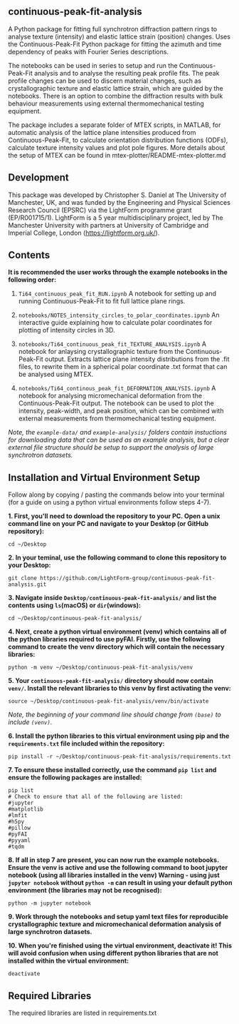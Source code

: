 continuous-peak-fit-analysis
-----------

A Python package for fitting full synchrotron diffraction pattern rings to analyse texture (intensity) and elastic lattice strain (position) changes. Uses the Continuous-Peak-Fit Python package for fitting the azimuth and time dependency of peaks with Fourier Series descriptions. 

The notebooks can be used in series to setup and run the Continuous-Peak-Fit analysis and to analyse the resulting peak profile fits. The peak profile changes can be used to discern material changes, such as crystallographic texture and elastic lattice strain, which are guided by the notebooks. There is an option to combine the diffraction results with bulk behaviour measurements using external thermomechanical testing equipment.

The package includes a separate folder of MTEX scripts, in MATLAB, for automatic analysis of the lattice plane intensities produced from Continuous-Peak-Fit, to calculate orientation distribution functions (ODFs), calculate texture intensity values and plot pole figures. More details about the setup of MTEX can be found in mtex-plotter/README-mtex-plotter.md

Development
--------------

This package was developed by Christopher S. Daniel at The 
University of Manchester, UK, and was funded by the Engineering and Physical Sciences Research Council (EPSRC) via the LightForm programme grant (EP/R001715/1). LightForm is a 5 year multidisciplinary project, led by The Manchester University with partners at University of Cambridge and Imperial College, London (https://lightform.org.uk/).

Contents
-----------

**It is recommended the user works through the example notebooks in the following order:**
    
1. `Ti64_continuous_peak_fit_RUN.ipynb` A notebook for setting up and running Continuous-Peak-Fit to fit full lattice plane rings.

2. `notebooks/NOTES_intensity_circles_to_polar_coordinates.ipynb` An interactive guide explaining how to calculate polar coordinates for plotting of intensity circles in 3D.

3. `notebooks/Ti64_continuous_peak_fit_TEXTURE_ANALYSIS.ipynb` A notebook for anlaysing crystallographic texture from the Continuous-Peak-Fit output. Extracts lattice plane intensity distributions from the .fit files, to rewrite them in a spherical polar coordinate .txt format that can be analysed using MTEX.

4. `notebooks/Ti64_continous_peak_fit_DEFORMATION_ANALYSIS.ipynb` A notebook for analysing micromechanical deformation from the Continuous-Peak-Fit output. The notebook can be used to plot the intensity, peak-width, and peak position, which can be combined with external measurements from thermomechanical testing equipment.

*Note, the `example-data/` and `example-analysis/` folders contain instuctions for downloading data that can be used as an example analysis, but a clear external file structure should be setup to support the analysis of large synchrotron datasets.*

Installation and Virtual Environment Setup
-----------

Follow along by copying / pasting the commands below into your terminal (for a guide on using a python virtual environments follow steps 4-7).

**1. First, you'll need to download the repository to your PC. Open a unix command line on your PC and navigate to your Desktop (or GitHub repository):**
```unix
cd ~/Desktop
```
**2. In your teminal, use the following command to clone this repository to your Desktop:**
```unix
git clone https://github.com/LightForm-group/continuous-peak-fit-analysis.git
```
**3. Navigate inside `Desktop/continuous-peak-fit-analysis/` and list the contents using `ls`(macOS) or `dir`(windows):**
```unix
cd ~/Desktop/continuous-peak-fit-analysis/
```
**4. Next, create a python virtual environment (venv) which contains all of the python libraries required to use pyFAI.
Firstly, use the following command to create the venv directory which will contain the necessary libraries:**
```unix
python -m venv ~/Desktop/continuous-peak-fit-analysis/venv
```
**5. Your `continuous-peak-fit-analysis/` directory should now contain `venv/`. Install the relevant libraries to this venv by first activating the venv:**
```unix
source ~/Desktop/continuous-peak-fit-analysis/venv/bin/activate
```
*Note, the beginning of your command line should change from `(base)` to include `(venv)`.*

**6. Install the python libraries to this virtual environment using pip and the `requirements.txt` file included within the repository:**
```unix
pip install -r ~/Desktop/continuous-peak-fit-analysis/requirements.txt
```
**7. To ensure these installed correctly, use the command `pip list` and ensure the following packages are installed:**
```unix
pip list
# Check to ensure that all of the following are listed:
#jupyter
#matplotlib
#lmfit
#h5py
#pillow
#pyFAI
#pyyaml
#tqdm
```
**8. If all in step 7 are present, you can now run the example notebooks.
Ensure the venv is active and use the following command to boot jupyter notebook (using all libraries installed in the venv)
Warning - using just `jupyter notebook` without `python -m` can result in using your default python environment (the libraries may not be recognised):**
```unix
python -m jupyter notebook
```
**9. Work through the notebooks and setup yaml text files for reproducible crystallographic texture and micromechanical deformation analysis of large synchrotron datasets.**

**10. When you're finished using the virtual environment, deactivate it!
This will avoid confusion when using different python libraries that are not installed within the virtual environment:**
```unix
deactivate
```

Required Libraries
--------------------

The required libraries are listed in requirements.txt